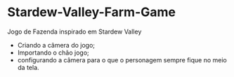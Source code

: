 # Stardew-Valley-Farm-Game
Jogo de Fazenda inspirado em Stardew Valley

- Criando a câmera do jogo;
- Importando o chão jogo;
- configurando a câmera para o que o personagem sempre fique no meio da tela.
